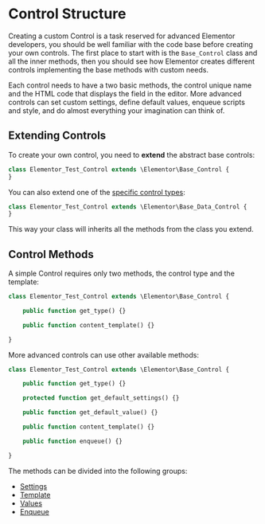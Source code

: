# Control Structure

Creating a custom Control is a task reserved for advanced Elementor developers, you should be well familiar with the code base before creating your own controls. The first place to start with is the `Base_Control` class and all the inner methods, then you should see how Elementor creates different controls implementing the base methods with custom needs.

Each control needs to have a two basic methods, the control unique name and the HTML code that displays the field in the editor. More advanced controls can set custom settings, define default values, enqueue scripts and style, and do almost everything your imagination can think of.

## Extending Controls

To create your own control, you need to **extend** the abstract base controls:

```php
class Elementor_Test_Control extends \Elementor\Base_Control {
}
```

You can also extend one of the [specific control types](./control-types):

```php
class Elementor_Test_Control extends \Elementor\Base_Data_Control {
}
```

This way your class will inherits all the methods from the class you extend.

## Control Methods

A simple Control requires only two methods, the control type and the template:

```php
class Elementor_Test_Control extends \Elementor\Base_Control {

	public function get_type() {}

	public function content_template() {}

}
```

More advanced controls can use other available methods:

```php
class Elementor_Test_Control extends \Elementor\Base_Control {

	public function get_type() {}

	protected function get_default_settings() {}

	public function get_default_value() {}

	public function content_template() {}

	public function enqueue() {}

}
```

The methods can be divided into the following groups:

* [Settings](./control-settings/)
* [Template](./control-template/)
* [Values](./control-values/)
* [Enqueue](./control-enqueue)
